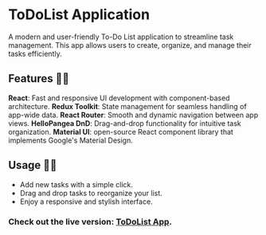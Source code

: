 # ToDoList Application
 A modern and user-friendly To-Do List application to streamline task management. This app allows users to create, organize, and manage their tasks efficiently.

## Features 🐱‍💻
**React**: Fast and responsive UI development with component-based architecture.
**Redux Toolkit**: State management for seamless handling of app-wide data.
**React Router**: Smooth and dynamic navigation between app views.
**HelloPangea DnD**: Drag-and-drop functionality for intuitive task organization.
**Material UI**: open-source React component library that implements Google's Material Design.

## Usage 🐱‍👤
- Add new tasks with a simple click.
- Drag and drop tasks to reorganize your list.
- Enjoy a responsive and stylish interface.

### Check out the live version: [ToDoList App](https://ojitxslml.github.io/ToDoList/).